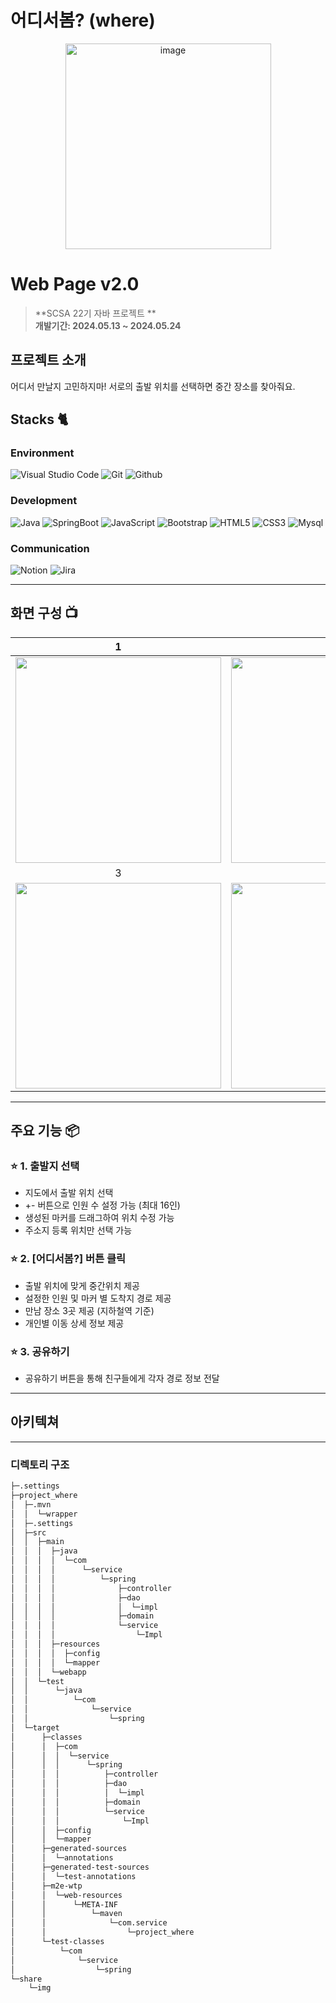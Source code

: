 # 어디서봄? (where)

<div align="center">
<img width="329" alt="image" src="https://github.com/JaeBuhmJo/project_where/assets/96267539/e013864e-60d7-4026-aaba-080d9fa4ec3e">

</div>

# Web Page v2.0
> **SCSA 22기 자바 프로젝트 ** <br/> **개발기간: 2024.05.13 ~ 2024.05.24**

## 프로젝트 소개
어디서 만날지 고민하지마!
서로의 출발 위치를 선택하면 중간 장소를 찾아줘요.

## Stacks 🐈

### Environment
![Visual Studio Code](https://img.shields.io/badge/Visual%20Studio%20Code-007ACC?style=for-the-badge&logo=Visual%20Studio%20Code&logoColor=white)
![Git](https://img.shields.io/badge/Git-F05032?style=for-the-badge&logo=Git&logoColor=white)
![Github](https://img.shields.io/badge/GitHub-181717?style=for-the-badge&logo=GitHub&logoColor=white)             

### Development
![Java](https://img.shields.io/badge/Java-ED8B00?style=for-the-badge&logo=openjdk&logoColor=white)
![SpringBoot](https://img.shields.io/badge/SpringBoot-6DB33F?style=flat-square&logo=Spring&logoColor=white)
![JavaScript](https://img.shields.io/badge/JavaScript-F7DF1E?style=for-the-badge&logo=Javascript&logoColor=white)
![Bootstrap](https://img.shields.io/badge/Bootstrap-7952B3?style=for-the-badge&logo=Bootstrap&logoColor=white)
![HTML5](https://img.shields.io/badge/HTML5-E34F26?style=flat-square&logo=HTML5&logoColor=white)
![CSS3](https://img.shields.io/badge/CSS3-1572B6?style=flat-square&logo=CSS3&logoColor=white)
![Mysql](https://img.shields.io/badge/Mysql-4479A1?style=flat-square&logo=Mysql&logoColor=white)

### Communication
![Notion](https://img.shields.io/badge/Notion-000000?style=for-the-badge&logo=Notion&logoColor=white)
![Jira](https://img.shields.io/badge/jira-%230A0FFF.svg?style=for-the-badge&logo=jira&logoColor=white)

---
## 화면 구성 📺
| 1   |  2   |
| :-------------------------------------------: | :------------: |
|  <img width="329" src="https://github.com/JaeBuhmJo/project_where/assets/109774472/a5e80bda-71c4-4c55-8b17-f260d9ebc7eb"/> |  <img width="329" src="https://github.com/JaeBuhmJo/project_where/assets/109774472/89c6ae9c-1b3e-42a5-8a0d-4f35b4d89da6"/>|  
| 3   |  4   |  
| <img width="329" src="https://github.com/JaeBuhmJo/project_where/assets/109774472/60736fe8-5163-45f6-be82-6a62160c88d7"/>   |  <img width="329" src="https://github.com/JaeBuhmJo/project_where/assets/109774472/680d3b3a-f6f5-4934-b076-3461004f9f97"/>     |

---
## 주요 기능 📦

### ⭐️ 1. 출발지 선택
- 지도에서 출발 위치 선택
- +- 버튼으로 인원 수 설정 가능 (최대 16인)
- 생성된 마커를 드래그하여 위치 수정 가능
- 주소지 등록 위치만 선택 가능

### ⭐️ 2. [어디서봄?] 버튼 클릭
- 출발 위치에 맞게 중간위치 제공 
- 설정한 인원 및 마커 별 도착지 경로 제공
- 만남 장소 3곳 제공 (지하철역 기준)
- 개인별 이동 상세 정보 제공

### ⭐️ 3. 공유하기
- 공유하기 버튼을 통해 친구들에게 각자 경로 정보 전달

---
## 아키텍쳐
---
### 디렉토리 구조
```bash
├─.settings
├─project_where
│  ├─.mvn
│  │  └─wrapper
│  ├─.settings
│  ├─src
│  │  ├─main
│  │  │  ├─java
│  │  │  │  └─com
│  │  │  │      └─service
│  │  │  │          └─spring
│  │  │  │              ├─controller
│  │  │  │              ├─dao
│  │  │  │              │  └─impl
│  │  │  │              ├─domain
│  │  │  │              └─service
│  │  │  │                  └─Impl
│  │  │  ├─resources
│  │  │  │  ├─config
│  │  │  │  └─mapper
│  │  │  └─webapp
│  │  └─test
│  │      └─java
│  │          └─com
│  │              └─service
│  │                  └─spring
│  └─target
│      ├─classes
│      │  ├─com
│      │  │  └─service
│      │  │      └─spring
│      │  │          ├─controller
│      │  │          ├─dao
│      │  │          │  └─impl
│      │  │          ├─domain
│      │  │          └─service
│      │  │              └─Impl
│      │  ├─config
│      │  └─mapper
│      ├─generated-sources
│      │  └─annotations
│      ├─generated-test-sources
│      │  └─test-annotations
│      ├─m2e-wtp
│      │  └─web-resources
│      │      └─META-INF
│      │          └─maven
│      │              └─com.service
│      │                  └─project_where
│      └─test-classes
│          └─com
│              └─service
│                  └─spring
└─share
    └─img
```

